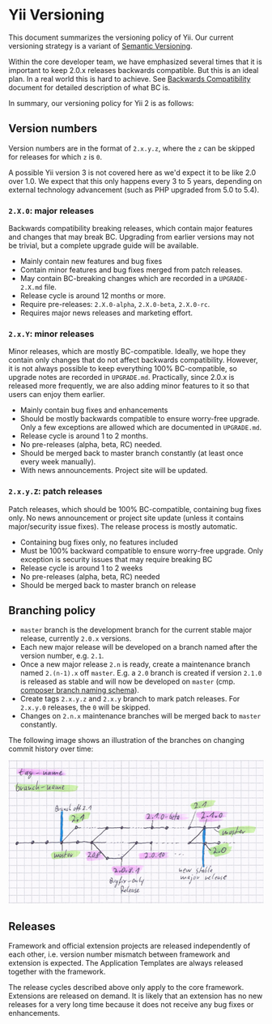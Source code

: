 Yii Versioning
==============

This document summarizes the versioning policy of Yii. Our current versioning strategy is
a variant of [Semantic Versioning](https://semver.org/).

Within the core developer team, we have emphasized several times that it is important to keep 2.0.x releases backwards
compatible. But this is an ideal plan. In a real world this is hard to achieve. See [Backwards Compatibility](bc.md)
document for detailed description of what BC is.

In summary, our versioning policy for Yii 2 is as follows:

## Version numbers

Version numbers are in the format of `2.x.y.z`, where the `z` can be skipped for releases for which `z` is `0`.

A possible Yii version 3 is not covered here as we'd expect it to be like 2.0 over 1.0. We expect that this only happens every 3 to 5 years,
depending on external technology advancement (such as PHP upgraded from 5.0 to 5.4).

### `2.X.0`: major releases

Backwards compatibility breaking releases, which contain major features and changes that may break BC. Upgrading from
earlier versions may not be trivial, but a complete upgrade guide will be available.

* Mainly contain new features and bug fixes
* Contain minor features and bug fixes merged from patch releases.
* May contain BC-breaking changes which are recorded in a `UPGRADE-2.X.md` file.
* Release cycle is around 12 months or more.
* Require pre-releases: `2.X.0-alpha`, `2.X.0-beta`, `2.X.0-rc`.
* Requires major news releases and marketing effort.


### `2.x.Y`: minor releases

Minor releases, which are mostly BC-compatible. Ideally, we hope they contain only changes that do not affect backwards
compatibility. However, it is not always possible to keep everything 100% BC-compatible, so upgrade notes are recorded
in `UPGRADE.md`. Practically, since 2.0.x is released more frequently, we are also adding minor features
to it so that users can enjoy them earlier.

* Mainly contain bug fixes and enhancements
* Should be mostly backwards compatible to ensure worry-free upgrade. Only a few exceptions are allowed which are documented
  in `UPGRADE.md`.
* Release cycle is around 1 to 2 months.
* No pre-releases (alpha, beta, RC) needed.
* Should be merged back to master branch constantly (at least once every week manually).
* With news announcements. Project site will be updated.


### `2.x.y.Z`: patch releases

Patch releases, which should be 100% BC-compatible, containing bug fixes only.
No news announcement or project site update (unless it contains major/security issue fixes).
The release process is mostly automatic.

* Containing bug fixes only, no features included
* Must be 100% backward compatible to ensure worry-free upgrade. Only exception is security issues that may require breaking BC
* Release cycle is around 1 to 2 weeks
* No pre-releases (alpha, beta, RC) needed
* Should be merged back to master branch on release


## Branching policy

* `master` branch is the development branch for the current stable major release, currently `2.0.x` versions.
* Each new major release will be developed on a branch named after the version number, e.g. `2.1`.
* Once a new major release `2.n` is ready, create a maintenance branch named `2.(n-1).x` off `master`.
  E.g. a `2.0` branch is created if version `2.1.0` is released as stable and will now be developed on `master`
  (cmp. [composer branch naming schema](https://getcomposer.org/doc/02-libraries.md#branches)).
* Create tags `2.x.y.z` and `2.x.y` branch to mark patch releases. For `2.x.y.0` releases, the `0` will be skipped.
* Changes on `2.n.x` maintenance branches will be merged back to `master` constantly.

The following image shows an illustration of the branches on changing commit history over time:

![Branching policy](versions-branches.png)


## Releases

Framework and official extension projects are released independently of each other, i.e. version number mismatch between
framework and extension is expected. The Application Templates are always released together with the framework.

The release cycles described above only apply to the core framework. Extensions are released on demand.
It is likely that an extension has no new releases for a very long time because it does not receive any bug fixes
or enhancements.
